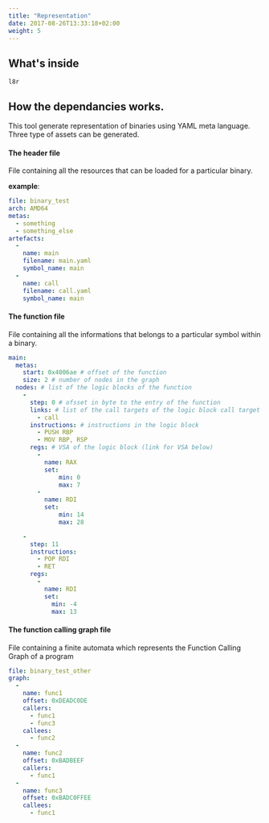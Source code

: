 ```yaml
---
title: "Representation"
date: 2017-08-26T13:33:18+02:00
weight: 5
---
```



## What's inside

`l8r`

## How the dependancies works.

This tool generate representation of binaries using YAML meta language. Three type of assets can be generated.

#### The header file

File containing all the resources that can be loaded for a particular binary.

**example**:

```yaml
file: binary_test
arch: AMD64
metas:
  - something
  - something_else
artefacts:
  -
    name: main
    filename: main.yaml
    symbol_name: main
  -
    name: call
    filename: call.yaml
    symbol_name: main
```

#### The function file

File containing all the informations that belongs to a particular symbol within a binary.

```yaml
main:
  metas:
    start: 0x4006ae # offset of the function
    size: 2 # number of nodes in the graph
  nodes: # list of the logic blocks of the function
    -
      step: 0 # ofsset in byte to the entry of the function
      links: # list of the call targets of the logic block call target as expressed as labeled func in header file
        - call
      instructions: # instructions in the logic block
        - PUSH RBP
        - MOV RBP, RSP
      regs: # VSA of the logic block (link for VSA below)
        -
          name: RAX
          set:
              min: 0
              max: 7
        -
          name: RDI
          set:
              min: 14
              max: 28

    -
      step: 11
      instructions:
        - POP RDI
        - RET
      regs:
        -
          name: RDI
          set:
            min: -4
            max: 13

```

#### The function calling graph file

File containing a finite automata which represents the Function Calling Graph of a program

```yaml
file: binary_test_other
graph:
  -
    name: func1
    offset: 0xDEADC0DE
    callers:
      - func1
      - func3
    callees:
      - func2
  -
    name: func2
    offset: 0xBADBEEF
    callers:
      - func1
  -
    name: func3
    offset: 0xBADC0FFEE
    callees:
      - func1
```
